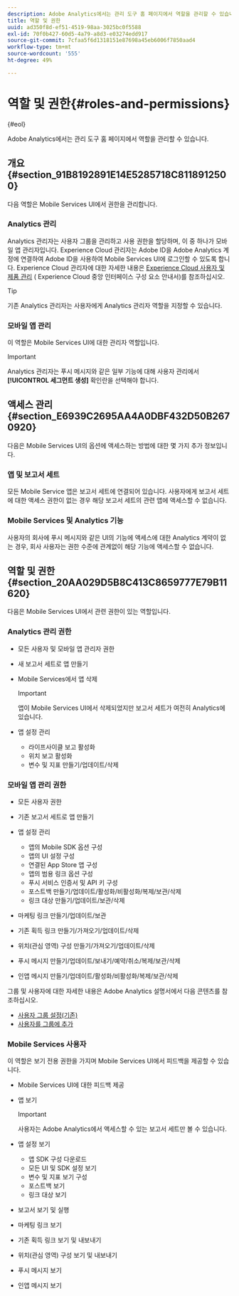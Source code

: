 ```yaml
---
description: Adobe Analytics에서는 관리 도구 홈 페이지에서 역할을 관리할 수 있습니다.
title: 역할 및 권한
uuid: ad350f8d-ef51-4519-98aa-3025bc0f5588
exl-id: 70f0b427-60d5-4a79-a8d3-e03274edd917
source-git-commit: 7cfaa5f6d1318151e87698a45eb6006f7850aad4
workflow-type: tm+mt
source-wordcount: '555'
ht-degree: 49%

---
```


# 역할 및 권한{#roles-and-permissions}

{#eol}

Adobe Analytics에서는 관리 도구 홈 페이지에서 역할을 관리할 수 있습니다.

## 개요 {#section_91B8192891E14E5285718C8118912500}

다음 역할은 Mobile Services UI에서 권한을 관리합니다.

### Analytics 관리

Analytics 관리자는 사용자 그룹을 관리하고 사용 권한을 할당하며, 이 중 하나가 모바일 앱 관리자입니다. Experience Cloud 관리자는 Adobe ID을 Adobe Analytics 계정에 연결하여 Adobe ID을 사용하여 Mobile Services UI에 로그인할 수 있도록 합니다. Experience Cloud 관리자에 대한 자세한 내용은 [Experience Cloud 사용자 및 제품 관리](https://experienceleague.adobe.com/docs/core-services/interface/administration/admin-getting-started.html?lang=ko-KR) ( Experience Cloud 중앙 인터페이스 구성 요소 안내서)를 참조하십시오.

>[!TIP]
>
>기존 Analytics 관리자는 사용자에게 Analytics 관리자 역할을 지정할 수 있습니다.

### 모바일 앱 관리

이 역할은 Mobile Services UI에 대한 관리자 역할입니다.

>[!IMPORTANT]
>
>Analytics 관리자는 푸시 메시지와 같은 일부 기능에 대해 사용자 관리에서 **[!UICONTROL 세그먼트 생성]** 확인란을 선택해야 합니다.

## 액세스 관리 {#section_E6939C2695AA4A0DBF432D50B2670920}

다음은 Mobile Services UI의 옵션에 액세스하는 방법에 대한 몇 가지 추가 정보입니다.

### 앱 및 보고서 세트

모든 Mobile Service 앱은 보고서 세트에 연결되어 있습니다. 사용자에게 보고서 세트에 대한 액세스 권한이 없는 경우 해당 보고서 세트의 관련 앱에 액세스할 수 없습니다.

### Mobile Services 및 Analytics 기능

사용자의 회사에 푸시 메시지와 같은 UI의 기능에 액세스에 대한 Analytics 계약이 없는 경우, 회사 사용자는 권한 수준에 관계없이 해당 기능에 액세스할 수 없습니다.

## 역할 및 권한 {#section_20AA029D5B8C413C8659777E79B11620}

다음은 Mobile Services UI에서 관련 권한이 있는 역할입니다.

### Analytics 관리 권한

* 모든 사용자 및 모바일 앱 관리자 권한
* 새 보고서 세트로 앱 만들기
* Mobile Services에서 앱 삭제

   >[!IMPORTANT]
   >
   >앱이 Mobile Services UI에서 삭제되었지만 보고서 세트가 여전히 Analytics에 있습니다.

* 앱 설정 관리

   * 라이프사이클 보고 활성화
   * 위치 보고 활성화
   * 변수 및 지표 만들기/업데이트/삭제

### 모바일 앱 관리 권한

* 모든 사용자 권한
* 기존 보고서 세트로 앱 만들기
* 앱 설정 관리

   * 앱의 Mobile SDK 옵션 구성
   * 앱의 UI 설정 구성
   * 연결된 App Store 앱 구성
   * 앱의 범용 링크 옵션 구성
   * 푸시 서비스 인증서 및 API 키 구성
   * 포스트백 만들기/업데이트/활성화/비활성화/복제/보관/삭제
   * 링크 대상 만들기/업데이트/보관/삭제

* 마케팅 링크 만들기/업데이트/보관
* 기존 획득 링크 만들기/가져오기/업데이트/삭제
* 위치(관심 영역) 구성 만들기/가져오기/업데이트/삭제
* 푸시 메시지 만들기/업데이트/보내기/예약/취소/복제/보관/삭제
* 인앱 메시지 만들기/업데이트/활성화/비활성화/복제/보관/삭제

그룹 및 사용자에 대한 자세한 내용은 Adobe Analytics 설명서에서 다음 콘텐츠를 참조하십시오.

* [사용자 그룹 설정(기존)](https://experienceleague.adobe.com/docs/analytics/admin/admin-console/home.html?lang=ko-KR)
* [사용자를 그룹에 추가](https://experienceleague.adobe.com/docs/analytics/admin/admin-console/home.html?lang=ko-KR)

### Mobile Services 사용자

이 역할은 보기 전용 권한을 가지며 Mobile Services UI에서 피드백을 제공할 수 있습니다.

* Mobile Services UI에 대한 피드백 제공
* 앱 보기

   >[!IMPORTANT]
   >
   >사용자는 Adobe Analytics에서 액세스할 수 있는 보고서 세트만 볼 수 있습니다.

* 앱 설정 보기

   * 앱 SDK 구성 다운로드
   * 모든 UI 및 SDK 설정 보기
   * 변수 및 지표 보기 구성
   * 포스트백 보기
   * 링크 대상 보기

* 보고서 보기 및 실행
* 마케팅 링크 보기
* 기존 획득 링크 보기 및 내보내기
* 위치(관심 영역) 구성 보기 및 내보내기
* 푸시 메시지 보기
* 인앱 메시지 보기
